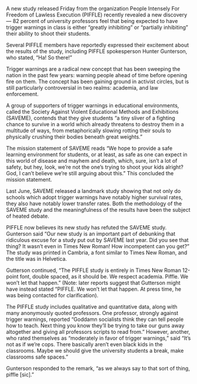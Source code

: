 A new study released Friday from the organization People Intensely For Freedom of Lawless Execution (PIFFLE) recently revealed a new discovery — 82 percent of university professors feel that being expected to have trigger warnings in class is either “greatly inhibiting” or “partially inhibiting” their ability to shoot their students.

Several PIFFLE members have reportedly expressed their excitement about the results of the study, including PIFFLE spokesperson Hunter Gunterson, who stated, “Ha! So there!”

Trigger warnings are a radical new concept that has been sweeping the nation in the past few years: warning people ahead of time before opening fire on them. The concept has been gaining ground in activist circles, but is still particularly controversial in two realms: academia, and law enforcement.

A group of supporters of trigger warnings in educational environments, called the Society Against Violent Educational Methods and Exhibitions (SAVEME), contends that they give students “a tiny sliver of a fighting chance to survive in a world which already threatens to destroy them in a multitude of ways, from metaphorically slowing rotting their souls to physically crushing their bodies beneath great weights.”

The mission statement of SAVEME reads “We hope to provide a safe learning environment for students, or at least, as safe as one can expect in this world of disease and mayhem and death, which, sure, isn’t a lot of safety, but hey, look, we’re not the one’s trying to shoot your kids alright? God, I can’t believe we’re still arguing about this.” This concluded the mission statement.

Last June, SAVEME released a landmark study showing that not only do schools which adopt trigger warnings have notably higher survival rates, they also have notably lower transfer rates. Both the methodology of the SAVEME study and the meaningfulness of the results have been the subject of heated debate.

PIFFLE now believes its new study has refuted the SAVEME study. Gunterson said “Our new study is an important part of debunking that ridiculous excuse for a study put out by SAVEME last year. Did you see that thing? It wasn’t even in Times New Roman! How incompetent can you get?” The study was printed in Cambria, a font similar to Times New Roman, and the title was in Helvetica.

Gutterson continued, “The PIFFLE study is entirely in Times New Roman 12-point font, double spaced, as it should be. We respect academia. Piffle. We won’t let that happen.” (Note: later reports suggest that Gutterson might have instead stated “PIFFLE. We won’t let that happen. At press time, he was being contacted for clarification).

The PIFFLE study includes qualitative and quantitative data, along with many anonymously quoted professors. One professor, strongly against trigger warnings, reported “Goddamn socialists think they can tell people how to teach. Next thing you know they’ll be trying to take our guns away altogether and giving all professors scripts to read from.” However, another, who rated themselves as “moderately in favor of trigger warnings,” said “It’s not as if we’re cops. There basically aren’t even black kids in the classrooms. Maybe we should give the university students a break, make classrooms safe spaces.”

Gunterson responded to the remark, “as we always say to that sort of thing, piffle [sic].”
